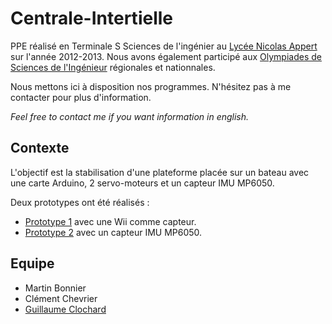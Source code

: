 Centrale-Intertielle
====================

PPE réalisé en Terminale S Sciences de l'ingénier au [Lycée Nicolas Appert](http://appert.e-lyco.fr/) sur l'année 2012-2013.
Nous avons également participé aux [Olympiades de Sciences de l'Ingénieur](http://www.olympiadessi.fr/) régionales et nationnales.

Nous mettons ici à disposition nos programmes. N'hésitez pas à me contacter pour plus d'information.

*Feel free to contact me if you want information in english.*

Contexte
-----------
L'objectif est la stabilisation d'une plateforme placée sur un bateau avec une carte Arduino, 2 servo-moteurs et un capteur IMU MP6050.

Deux prototypes ont été réalisés :
* [Prototype 1](Protoype%201) avec une Wii comme capteur.
* [Prototype 2](Protoype%202) avec un capteur IMU MP6050.


Equipe
----------
* Martin Bonnier
* Clément Chevrier
* [Guillaume Clochard](http://wuips.com/guillaume)
